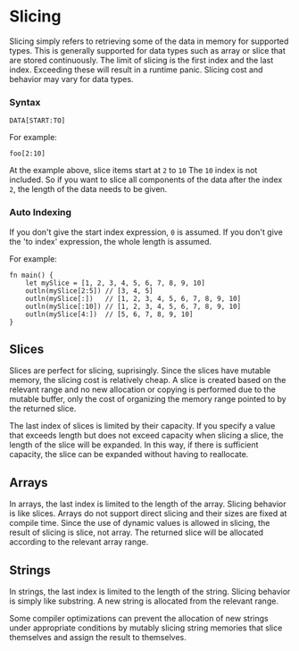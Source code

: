 # Slicing

Slicing simply refers to retrieving some of the data in memory for supported types. This is generally supported for data types such as array or slice that are stored continuously. The limit of slicing is the first index and the last index. Exceeding these will result in a runtime panic. Slicing cost and behavior may vary for data types.

### Syntax
```
DATA[START:TO]
```
For example:
```jule
foo[2:10]
```
At the example above, slice items start at `2` to `10` The `10` index is not included. So if you want to slice all components of the data after the index `2`, the length of the data needs to be given.

### Auto Indexing
If you don't give the start index expression, `0` is assumed.
If you don't give the 'to index' expression, the whole length is assumed.

For example:
```jule
fn main() {
    let mySlice = [1, 2, 3, 4, 5, 6, 7, 8, 9, 10]
    outln(mySlice[2:5]) // [3, 4, 5]
    outln(mySlice[:])   // [1, 2, 3, 4, 5, 6, 7, 8, 9, 10]
    outln(mySlice[:10]) // [1, 2, 3, 4, 5, 6, 7, 8, 9, 10]
    outln(mySlice[4:])  // [5, 6, 7, 8, 9, 10]
}
```

## Slices

Slices are perfect for slicing, suprisingly. Since the slices have mutable memory, the slicing cost is relatively cheap. A slice is created based on the relevant range and no new allocation or copying is performed due to the mutable buffer, only the cost of organizing the memory range pointed to by the returned slice.

The last index of slices is limited by their capacity. If you specify a value that exceeds length but does not exceed capacity when slicing a slice, the length of the slice will be expanded. In this way, if there is sufficient capacity, the slice can be expanded without having to reallocate.

## Arrays

In arrays, the last index is limited to the length of the array. Slicing behavior is like slices. Arrays do not support direct slicing and their sizes are fixed at compile time. Since the use of dynamic values ​​is allowed in slicing, the result of slicing is slice, not array. The returned slice will be allocated according to the relevant array range.

## Strings

In strings, the last index is limited to the length of the string. Slicing behavior is simply like substring. A new string is allocated from the relevant range.

Some compiler optimizations can prevent the allocation of new strings under appropriate conditions by mutably slicing string memories that slice themselves and assign the result to themselves.